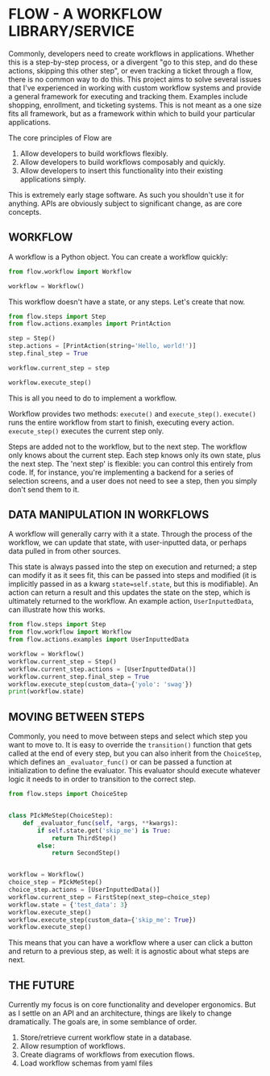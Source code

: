 # FLOW - A WORKFLOW LIBRARY/SERVICE

Commonly, developers need to create workflows in applications. Whether this is a step-by-step process, or a divergent "go to this step, and do these actions, skipping this other step", or even tracking a ticket through a flow, there is no common way to do this. This project aims to solve several issues that I've experienced in working with custom workflow systems and provide a general framework for executing and tracking them. Examples include shopping, enrollment, and ticketing systems. This is not meant as a one size fits all framework, but as a framework within which to build your particular applications.

The core principles of Flow are

1. Allow developers to build workflows flexibly.
2. Allow developers to build workflows composably and quickly.
3. Allow developers to insert this functionality into their existing applications simply.

This is extremely early stage software. As such you shouldn't use it for anything. APIs are obviously subject to significant change, as are core concepts.

## WORKFLOW

A workflow is a Python object. You can create a workflow quickly:

``` python
from flow.workflow import Workflow

workflow = Workflow()
```

This workflow doesn't have a state, or any steps. Let's create that now.

``` python
from flow.steps import Step
from flow.actions.examples import PrintAction

step = Step()
step.actions = [PrintAction(string='Hello, world!')]
step.final_step = True

workflow.current_step = step

workflow.execute_step()
```

This is all you need to do to implement a workflow.

Workflow provides two methods: `execute()` and `execute_step()`. `execute()` runs the entire workflow from start to finish, executing every action. `execute_step()` executes the current step only.

Steps are added not to the workflow, but to the next step. The workflow only knows about the current step. Each step knows only its own state, plus the next step. The 'next step' is flexible: you can control this entirely from code. If, for instance, you're implementing a backend for a series of selection screens, and a user does not need to see a step, then you simply don't send them to it.

## DATA MANIPULATION IN WORKFLOWS

A workflow will generally carry with it a state. Through the process of the workflow, we can update that state, with user-inputted data, or perhaps data pulled in from other sources.

This state is always passed into the step on execution and returned; a step can modify it as it sees fit, this can be passed into steps and modified (it is implicitly passed in as a kwarg `state=self.state`, but this is modifiable). An action can return a result and this updates the state on the step, which is ultimately returned to the workflow. An example action, `UserInputtedData`, can illustrate how this works.

``` python
from flow.steps import Step
from flow.workflow import Workflow
from flow.actions.examples import UserInputtedData

workflow = Workflow()
workflow.current_step = Step()
workflow.current_step.actions = [UserInputtedData()]
workflow.current_step.final_step = True
workflow.execute_step(custom_data={'yolo': 'swag'})
print(workflow.state)
```

## MOVING BETWEEN STEPS

Commonly, you need to move between steps and select which step you want to move to. It is easy to override the `transition()` function that gets called at the end of every step, but you can also inherit from the `ChoiceStep`, which defines an `_evaluator_func()` or can be passed a function at initialization to define the evaluator. This evaluator should execute whatever logic it needs to in order to transition to the correct step.

``` python
from flow.steps import ChoiceStep


class PIckMeStep(ChoiceStep):
    def _evaluator_func(self, *args, **kwargs):
        if self.state.get('skip_me') is True:
            return ThirdStep()
        else:
            return SecondStep()


workflow = Workflow()
choice_step = PIckMeStep()
choice_step.actions = [UserInputtedData()]
workflow.current_step = FirstStep(next_step=choice_step)
workflow.state = {'test_data': 3}
workflow.execute_step()
workflow.execute_step(custom_data={'skip_me': True})
workflow.execute_step()
```

This means that you can have a workflow where a user can click a button and return to a previous step, as well: it is agnostic about what steps are next.

## THE FUTURE

Currently my focus is on core functionality and developer ergonomics. But as I settle on an API and an architecture, things are likely to change dramatically. The goals are, in some semblance of order.

1. Store/retrieve current workflow state in a database.
2. Allow resumption of workflows.
3. Create diagrams of workflows from execution flows.
4. Load workflow schemas from yaml files
